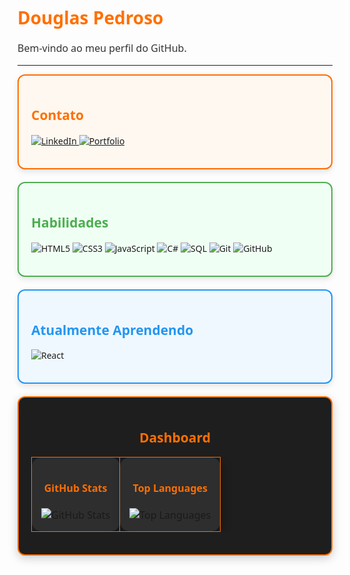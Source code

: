 <p align="center">
  <h1 style="font-family: 'Segoe UI', sans-serif; font-weight:bold; color:#FF6F00;">Douglas Pedroso</h1>
  <p style="font-family: 'Segoe UI', sans-serif; font-size:16px; color:#333;">Bem-vindo ao meu perfil do GitHub.</p>
</p>

---

<div style="border:2px solid #FF6F00; border-radius:12px; padding:20px; margin-bottom:20px; font-family: 'Segoe UI', sans-serif; background-color:#FFF8F0; box-shadow: 0 4px 10px rgba(0,0,0,0.1);">
  <h2 style="color:#FF6F00; font-weight:bold;">Contato</h2>
  <p>
    <a href="https://www.linkedin.com/in/seu-perfil-linkedin/">
      <img src="https://img.shields.io/badge/LinkedIn-0A66C2?style=for-the-badge&logo=linkedin&logoColor=white" alt="LinkedIn"/>
    </a>
    <a href="https://douglas-pedroso.github.io/Portfolio/">
      <img src="https://img.shields.io/badge/Portfolio-FF6F00?style=for-the-badge&logo=google-chrome&logoColor=white" alt="Portfolio"/>
    </a>
  </p>
</div>

<div style="border:2px solid #4CAF50; border-radius:12px; padding:20px; margin-bottom:20px; font-family: 'Segoe UI', sans-serif; background-color:#F0FFF4; box-shadow: 0 4px 10px rgba(0,0,0,0.1);">
  <h2 style="color:#4CAF50; font-weight:bold;">Habilidades</h2>
  <p>
    <img src="https://img.shields.io/badge/HTML5-E34F26?style=for-the-badge&logo=html5&logoColor=white" alt="HTML5"/>
    <img src="https://img.shields.io/badge/CSS3-1572B6?style=for-the-badge&logo=css3&logoColor=white" alt="CSS3"/>
    <img src="https://img.shields.io/badge/JavaScript-F7DF1E?style=for-the-badge&logo=javascript&logoColor=black" alt="JavaScript"/>
    <img src="https://img.shields.io/badge/C%23-239120?style=for-the-badge&logo=c-sharp&logoColor=white" alt="C#"/>
    <img src="https://img.shields.io/badge/SQL-00758F?style=for-the-badge&logo=sql&logoColor=white" alt="SQL"/>
    <img src="https://img.shields.io/badge/Git-F05032?style=for-the-badge&logo=git&logoColor=white" alt="Git"/>
    <img src="https://img.shields.io/badge/GitHub-181717?style=for-the-badge&logo=github&logoColor=white" alt="GitHub"/>
  </p>
</div>

<div style="border:2px solid #2196F3; border-radius:12px; padding:20px; margin-bottom:20px; font-family: 'Segoe UI', sans-serif; background-color:#F0F8FF; box-shadow: 0 4px 10px rgba(0,0,0,0.1);">
  <h2 style="color:#2196F3; font-weight:bold;">Atualmente Aprendendo</h2>
  <p>
    <img src="https://img.shields.io/badge/React-61DAFB?style=for-the-badge&logo=react&logoColor=white" alt="React"/>
  </p>
</div>

<div style="border:2px solid #FF6F00; border-radius:12px; padding:20px; font-family: 'Segoe UI', sans-serif; background-color:#1E1E1E; box-shadow: 0 4px 15px rgba(0,0,0,0.2); color:#FFF;">
  <h2 style="color:#FF6F00; font-weight:bold; text-align:center;">Dashboard</h2>
  <table style="width:100%; margin-top:15px;">
    <tr>
      <td align="center" style="border:1px solid #FF6F00; border-radius:15px; padding:15px; box-shadow: 3px 3px 15px rgba(0,0,0,0.3); background-color:#2E2E2E;">
        <h4 style="color:#FF6F00; font-weight:bold;">GitHub Stats</h4>
        <img src="https://github-readme-stats.vercel.app/api?username=Douglas-Pedroso&show_icons=true&theme=radical" alt="GitHub Stats" />
      </td>
      <td align="center" style="border:1px solid #FF6F00; border-radius:15px; padding:15px; box-shadow: 3px 3px 15px rgba(0,0,0,0.3); background-color:#2E2E2E;">
        <h4 style="color:#FF6F00; font-weight:bold;">Top Languages</h4>
        <img src="https://github-readme-stats.vercel.app/api/top-langs/?username=Douglas-Pedroso&layout=compact&theme=radical" alt="Top Languages" />
      </td>
    </tr>
  </table>
</div>
